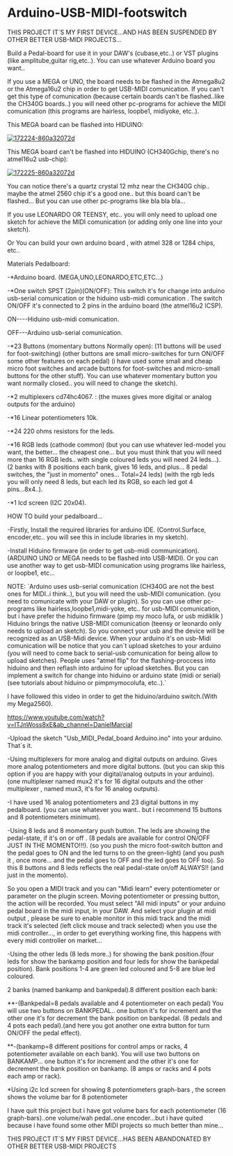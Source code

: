  # Arduino-USB-MIDI-footswitch
  THIS PROJECT IT´S MY FIRST DEVICE...AND HAS BEEN SUSPENDED BY OTHER BETTER USB-MIDI PROJECTS...

Build a Pedal-board for use it in your DAW's (cubase,etc..) or VST plugins (like amplitube,guitar rig,etc..).
You can use whatever Arduino board you want..

If you use a MEGA or UNO, the board needs to be flashed in the Atmega8u2 or the Atmega16u2 chip in order to get
USB-MIDI comunication. 
If you can't get this type of comunication (because certain boards can't be flashed..like the CH340G boards..) you will need other pc-programs for achieve the MIDI comunication (this programs are hairless, loopbe1, midiyoke, etc..).

This MEGA board can be flashed into HIDUINO:

<a href="https://imgbb.com/"><img src="https://i.ibb.co/wpT36hC/172224-860a32072d.png" alt="172224-860a32072d" border="0"></a>

This MEGA board can't be flashed into HIDUINO (CH340Gchip, there's no atmel16u2 usb-chip):

<a href="https://imgbb.com/"><img src="https://i.ibb.co/RPdg58L/172225-860a32072d.png" alt="172225-860a32072d" border="0"></a>

You can notice there's a quartz crystal 12 mhz near the CH340G chip.. maybe the atmel 2560 chip it's a good one.. but this board can't be flashed...
But you can use other pc-programs like bla bla bla...

If you use LEONARDO OR TEENSY, etc.. you will only need to upload one sketch for achieve the MIDI comunication (or adding only one line into your sketch).

Or You can build your own arduino board , with atmel 328 or 1284 chips, etc..

Materials Pedalboard:
 
  -*Arduino board. (MEGA,UNO,LEONARDO,ETC,ETC...)
  
  -*One switch SPST (2pin)(ON/OFF): 
  This switch it's for change into arduino usb-serial comunication or the hiduino usb-midi comunication . 
  The switch ON/OFF it's connected to 2 pins in the arduino board (the atmel16u2 ICSP). 

  ON----Hiduino usb-midi comunication.

  OFF---Arduino usb-serial comunication.

  -*23 Buttons (momentary buttons Normally open):
  (11 buttons will be used for foot-switching) (other buttons are small micro-switches for turn ON/OFF some other features on each pedal) (i have used some small and cheap micro foot switches and arcade buttons for foot-switches and micro-small buttons for the other stuff). You can use whatever momentary button you want  normally closed.. you will need to change the sketch).
	
  -*2 multiplexers cd74hc4067.  : (the muxes gives more digital or analog outputs for the arduino)
	
  -*16 Linear potentiometers 10k.

  -*24 220 ohms resistors for the leds.
	
  -*16 RGB leds (cathode common) (but you can use whatever led-model you want, the better... the cheapest one... but you must think that you will need more than 16 RGB leds.. with single coloured leds you will need 24 leds...).
	(2 banks with 8 positions each bank, gives 16 leds, and plus... 8 pedal switches, the "just in momento" ones... Total=24 leds) (with the rgb leds you will only need 8 leds, but each led its RGB, so each led got 4 pins...8x4..).

  -*1 lcd screen (I2C 20x04). 

 
  HOW TO build your pedalboard...
							  
-Firstly, Install the required libraries for arduino IDE.  (Control.Surface, encoder,etc.. you will see this in include libraries in my sketch).

-Install Hiduino firmware (in order to get usb-midi communication). 
(ARDUINO UNO or MEGA needs to be flashed into USB-MIDI).
Or you can use another way to get usb-MIDI comunication using programs like hairless, or loopbe1, etc... 

  NOTE: ´Arduino uses usb-serial comunication (CH340G are not the best ones for MIDI..i think..), but you will need the usb-MIDI comunication.  (you need to comunicate with your DAW or plugin).
  So you can use other pc-programs like hairless,loopbe1,midi-yoke, etc.. for usb-MIDI comunication, but i have prefer the hiduino firmware (pimp my moco lufa, or usb midiklik )
  Hiduino brings the native USB-MIDI comunication (teensy or leonardo only needs to upload an sketch).
  So you connect your usb and the device will be recognized as an USB-Midi device.
  When your arduino it's on usb-Midi comunication will be notice that you can´t upload sketches to your arduino (you will need to come back to serial-usb comunication for being allow to upload sketches).
  People uses "atmel flip" for the flashing-proccess into hiduino and then reflash into arduino for upload sketches.
  But you can implement a switch for change into hiduino or arduino state (midi or serial) (see tutorials about hiduino or pimpmymocolufa, etc..).`

  I have followed this video in order to get the hiduino/arduino switch.(With my Mega2560).

  https://www.youtube.com/watch?v=ITJnWoss8xE&ab_channel=DanielMarcial


-Upload the sketch "Usb_MIDI_Pedal_board Arduino.ino" into your arduino. That´s it.



-Using multiplexers for more analog and digital outputs on arduino. Gives more analog potentiometers and more digital buttons.
(but you can skip this option if you are happy with your digital/analog outputs in your arduino). 
(one multiplexer named mux2 it's for 16 digital outputs and the other multiplexer , named mux3, it's for 16 analog outputs).

-I have used 16 analog potentiometers and 23 digital buttons in my pedalboard.
(you can use whatever you want.. but i recommend 15 buttons and 8 potentiometers minimum).

-Using 8 leds and 8 momentary push button. The leds are showing the pedal-state, if it's on or off .
(8 pedals are available for control ON/OFF JUST IN THE MOMENTO!!!).
(so you push the micro foot-switch button and the pedal goes to ON and the led turns to on the green-light)
(and you push it , once more... and the pedal goes to OFF and the led goes to OFF too).
So this 8 buttons and 8 leds reflects the real pedal-state on/off ALWAYS!! (and just in the momento).


So you open a MIDI track and you can "Midi learn" every potentiometer or parameter on the plugin screen.
Moving potentiometer or pressing button, the action will be recorded.
You must select "All midi inputs" or your arduino pedal board in the midi input, in your DAW.
And select your plugin at midi output , please be sure to enable monitor in this midi track and the midi track it's selected (left click mouse and track selected) when you use the midi controller..., in order to get everything working fine, this happens with every midi controller on market...

-Using the other leds (8 leds more..) for showing the bank position.(four leds for show the bankamp position and four leds for show the  bankpedal position).
Bank positions 1-4 are green led coloured and 5-8 are blue led coloured.


2 banks (named bankamp and bankpedal).8 different position each bank:

**-(Bankpedal=8 pedals available and 4 potentiometer on each pedal) 
You will use two buttons on BANKPEDAL.. one button it's for increment and the other one it's for decrement the bank position on bankpedal.
(8 pedals and 4 pots each pedal).(and here you got another one extra button for turn ON/OFF the pedal effect).


**-(bankamp=8 different positions for control amps or racks, 4 potentiometer available on each bank).
You will use two buttons on BANKAMP... one button it's for increment and the other it's one for decrement the bank position on bankamp.
(8 amps or racks and 4 pots each amp or rack).

*Using i2c lcd screen for showing 8 potentiometers graph-bars , the screen shows the volume bar for 8 potentiometer

I have quit this project but i have got volume bars for each potentiometer (16 graph-bars)..one volume/wah pedal..one encoder...but i have quited because i have found some other MIDI projects so much better than mine...

  THIS PROJECT IT´S MY FIRST DEVICE...HAS BEEN ABANDONATED BY OTHER BETTER USB-MIDI PROJECTS
